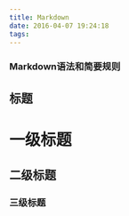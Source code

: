 ```yaml
---
title: Markdown
date: 2016-04-07 19:24:18
tags:
---
```

### Markdown语法和简要规则

## 标题

# 一级标题
## 二级标题
### 三级标题